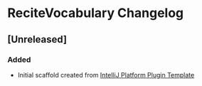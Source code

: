 <!-- Keep a Changelog guide -> https://keepachangelog.com -->

# ReciteVocabulary Changelog

## [Unreleased]
### Added
- Initial scaffold created from [IntelliJ Platform Plugin Template](https://github.com/JetBrains/intellij-platform-plugin-template)
